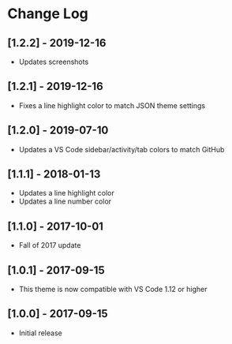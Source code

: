 # Change Log

## [1.2.2] - 2019-12-16

- Updates screenshots

## [1.2.1] - 2019-12-16

- Fixes a line highlight color to match JSON theme settings

## [1.2.0] - 2019-07-10

- Updates a VS Code sidebar/activity/tab colors to match GitHub

## [1.1.1] - 2018-01-13

- Updates a line highlight color
- Updates a line number color

## [1.1.0] - 2017-10-01

- Fall of 2017 update

## [1.0.1] - 2017-09-15

- This theme is now compatible with VS Code 1.12 or higher

## [1.0.0] - 2017-09-15

- Initial release
